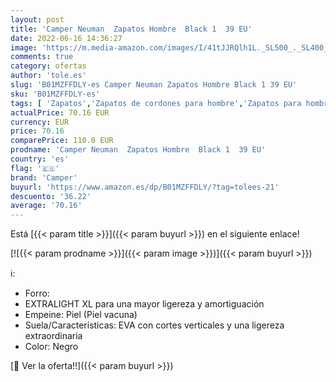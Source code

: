 ```yaml
---
layout: post
title: 'Camper Neuman  Zapatos Hombre  Black 1  39 EU'
date: 2022-06-16 14:36:27
image: 'https://m.media-amazon.com/images/I/41tJJRQlh1L._SL500_._SL400_.jpg'
comments: true
category: ofertas
author: 'tole.es'
slug: 'B01MZFFDLY-es Camper Neuman Zapatos Hombre Black 1 39 EU'
sku: 'B01MZFFDLY-es'
tags: [ 'Zapatos','Zapatos de cordones para hombre','Zapatos para hombre','Zapatos y complementos','camper','zapatos','🇪🇸', ]
actualPrice: 70.16 EUR
currency: EUR
price: 70.16
comparePrice: 110.0 EUR
prodname: 'Camper Neuman  Zapatos Hombre  Black 1  39 EU'
country: 'es'
flag: '🇪🇸'
brand: 'Camper'
buyurl: 'https://www.amazon.es/dp/B01MZFFDLY/?tag=tolees-21'
descuento: '36.22'
average: '70.16'
---
```


Está [{{< param title >}}]({{< param buyurl >}}) en el siguiente enlace!

[![{{< param prodname >}}]({{< param image >}})]({{< param buyurl >}})

ℹ️:

- Forro:
- EXTRALIGHT XL para una mayor ligereza y amortiguación
- Empeine: Piel (Piel vacuna)
- Suela/Características: EVA con cortes verticales y una ligereza extraordinaria
- Color: Negro

[🛒 Ver la oferta!!]({{< param buyurl >}})
